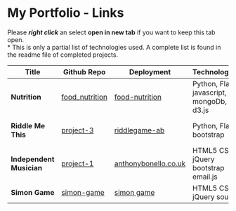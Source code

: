 # My Portfolio - Links
Please ***right click*** an select **open in new tab** if you want to keep this tab open.  
\* This is only a partial list of technologies used. A complete list is found in the readme file of completed projects. 

| Title | Github Repo | Deployment | Technologies* | Notes |
|-------|-------------|----------|----|-----|
|**Nutrition**| [food_nutrition](https://github.com/abonello/food_nutrition) | [food-nutrition](https://food-nutrition.herokuapp.com/) | Python, Flask, javascript, mongoDb, d3.js | work in progress |
|**Riddle Me This** | [project-3](https://github.com/abonello/project-3) | [riddlegame-ab](https://riddlegame-ab.herokuapp.com/) | Python, Flask, bootstrap | Game - work in progress |
|**Independent Musician**| [project-1](https://github.com/abonello/project-1) | [anthonybonello.co.uk](http://www.anthonybonello.co.uk/)| HTML5 CSS3 jQuery bootstrap email.js | submitted |
|**Simon Game**|[simon-game](https://github.com/abonello/simon-game)|[simon game](https://abonello.github.io/simon-game/)|HTML5 CSS3 jQuery sounds| experiment |
